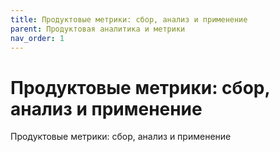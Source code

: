 ```yaml
---
title: Продуктовые метрики: сбор, анализ и применение
parent: Продуктовая аналитика и метрики
nav_order: 1
---
```


# Продуктовые метрики: сбор, анализ и применение

Продуктовые метрики: сбор, анализ и применение
